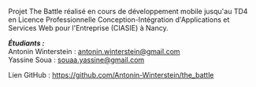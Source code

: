 Projet The Battle réalisé en cours de développement mobile jusqu'au TD4 en Licence Professionnelle Conception-Intégration d'Applications et Services Web pour l'Entreprise (CIASIE) à Nancy.

<b><i>Étudiants :</i></b><br />
Antonin Winterstein : <a href="mailto:antonin.winterstein@gmail.com">antonin.winterstein@gmail.com</a><br />
Yassine Soua : <a href="mailto:souaa.yassine@gmail.com">souaa.yassine@gmail.com</a><br />

Lien GitHub : <a href="https://github.com/Antonin-Winterstein/the_battle">https://github.com/Antonin-Winterstein/the_battle</a><br />

